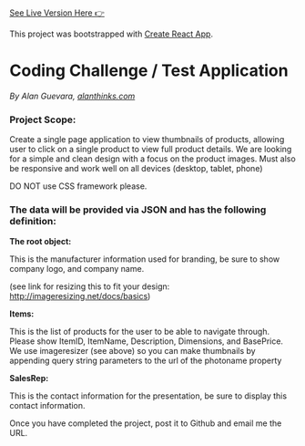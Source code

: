 [See Live Version Here 👉](http://alanthinks.com/projects/product-viewer-app/)

This project was bootstrapped with [Create React App](https://github.com/facebook/create-react-app).

# Coding Challenge / Test Application

_By Alan Guevara, [alanthinks.com](http://alanthinks.com)_

### Project Scope:

Create a single page application to view thumbnails of products, allowing user to click on a single product to view full product details. We are looking for a simple and clean design with a focus on the product images. Must also be responsive and work well on all devices (desktop, tablet, phone)

DO NOT use CSS framework please.

### The data will be provided via JSON and has the following definition:

**The root object:**

This is the manufacturer information used for branding, be sure to show company logo, and company name.

(see link for resizing this to fit your design: http://imageresizing.net/docs/basics)

**Items:**

This is the list of products for the user to be able to navigate through. Please show ItemID, ItemName, Description, Dimensions, and BasePrice. We use imageresizer (see above) so you can make thumbnails by appending query string parameters to the url of the photoname property

**SalesRep:**

This is the contact information for the presentation, be sure to display this contact information.

Once you have completed the project, post it to Github and email me the URL.
